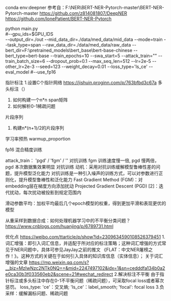 conda env:deepner
参考自：F:\NER\BERT-NER-Pytorch-master\BERT-NER-Pytorch-master
https://github.com/z814081807/DeepNER
https://github.com/lonePatient/BERT-NER-Pytorch

python main.py \
#--gpu_ids=$GPU_IDS \
--output_dir=./out --mid_data_dir=./data/med_data/mid_data --mode=train --task_type=span --raw_data_dir=./data/med_data/raw_data --bert_dir=F:\\pretrained_models\\bert_base\\bert-base-chinese --bert_type=bert-base --train_epochs=10 --swa_start=5 --attack_train="" --train_batch_size=6 --dropout_prob=0.1 --max_seq_len=512 --lr=2e-5 --other_lr=2e-3 --seed=123 --weight_decay=0.01 --loss_type='ls_ce' --eval_model
#--use_fp16

指针标注
1.设置C个指针网络
https://jishuin.proginn.com/p/763bfbd3c67a
多头标注（）
1. 如何构建一个n*n span矩阵
2. 如何解析0-1稀疏问题

片段序列
1. 构建n*(n+1)/2的片段序列


学习率预热
warmup_proportion

fp16 
混合精度训练

attack_train： 'pgd' / 'fgm' / '' 对抗训练 fgm 训练速度慢一倍, pgd 慢两倍，pgd 本次数据集效果明显
对抗训练
动机：采用对抗训练缓解模型鲁棒性差的问题，提升模型泛化能力
对抗训练是一种引入噪声的训练方式，可以对参数进行正则化，提升模型鲁棒性和泛化能力
Fast Gradient Method (FGM)：对embedding层在梯度方向添加扰动
Projected Gradient Descent (PGD) [2]：迭代扰动，每次扰动被投影到规定范围内

滑动参数平均：加权平均最后几个epoch模型的权重，得到更加平滑和表现更优的模型



从重采样到数据合成：如何处理机器学习中的不平衡分类问题？
https://www.cnblogs.com/huanjing/p/6789731.html

优化点
https://weibo.com/ttarticle/p/show?id=2309634590108526379451
1.词汇增强：即引入词汇信息，并适配于所对应的标注策略；这种词汇增强的方式常见于NER问题中，具体可参见JayJay之前的推文 《FLAT：中文NER屠榜之作！》。这种方式的关键在于如何引入具体的知识库信息（实体信息）；
 关于词汇增强的文章
https://mp.weixin.qq.com/s?__biz=MzIwNzc2NTk0NQ==&mid=2247497102&idx=1&sn=cedddfa134b0a2e0ca30b3f033560eb2&scene=21#wechat_redirect
2.解决标注不平衡 由于指针标注或多头标注中存在0-1不平衡问题（稀疏问题），可采取focal loss或者幂次惩罚。
loss_type: 'ce'：交叉熵; 'ls_ce'：label_smooth; 'focal': focal loss
3.负采样：缓解漏标问题、稀疏问题

